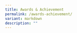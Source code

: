 ```yaml
---
title: Awards & Achievement
permalink: /awards-achievement/
variant: markdown
description: ""
---
```

<p></p>